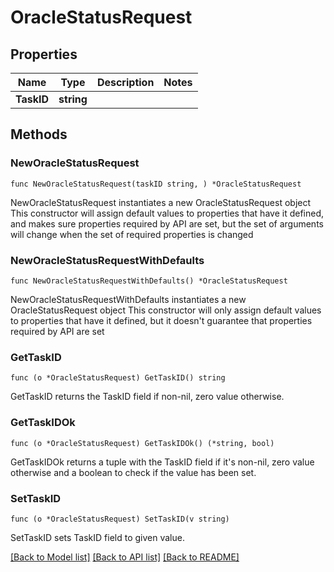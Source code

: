 # OracleStatusRequest

## Properties

Name | Type | Description | Notes
------------ | ------------- | ------------- | -------------
**TaskID** | **string** |  | 

## Methods

### NewOracleStatusRequest

`func NewOracleStatusRequest(taskID string, ) *OracleStatusRequest`

NewOracleStatusRequest instantiates a new OracleStatusRequest object
This constructor will assign default values to properties that have it defined,
and makes sure properties required by API are set, but the set of arguments
will change when the set of required properties is changed

### NewOracleStatusRequestWithDefaults

`func NewOracleStatusRequestWithDefaults() *OracleStatusRequest`

NewOracleStatusRequestWithDefaults instantiates a new OracleStatusRequest object
This constructor will only assign default values to properties that have it defined,
but it doesn't guarantee that properties required by API are set

### GetTaskID

`func (o *OracleStatusRequest) GetTaskID() string`

GetTaskID returns the TaskID field if non-nil, zero value otherwise.

### GetTaskIDOk

`func (o *OracleStatusRequest) GetTaskIDOk() (*string, bool)`

GetTaskIDOk returns a tuple with the TaskID field if it's non-nil, zero value otherwise
and a boolean to check if the value has been set.

### SetTaskID

`func (o *OracleStatusRequest) SetTaskID(v string)`

SetTaskID sets TaskID field to given value.



[[Back to Model list]](../README.md#documentation-for-models) [[Back to API list]](../README.md#documentation-for-api-endpoints) [[Back to README]](../README.md)


